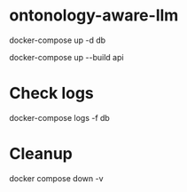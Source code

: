 # ontonology-aware-llm
docker-compose up -d db

docker-compose up --build api

# Check logs
docker-compose logs -f db


# Cleanup
docker compose down -v
